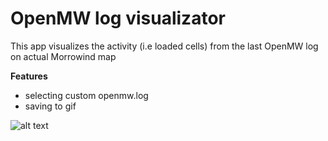 # OpenMW log visualizator
This app visualizes the activity (i.e loaded cells) from the last OpenMW log on actual Morrowind map 

**Features**
- selecting custom openmw.log
- saving to gif

![alt text](https://files.catbox.moe/k6gb1m.gif)

